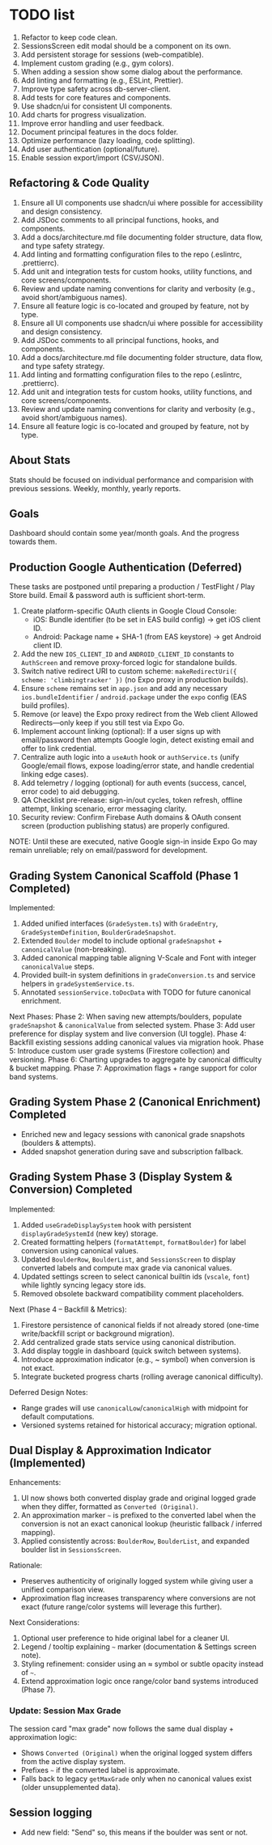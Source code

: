 # TODO list

1. Refactor to keep code clean.
2. SessionsScreen edit modal should be a component on its own.
3. Add persistent storage for sessions (web-compatible).
4. Implement custom grading (e.g., gym colors).
5. When adding a session show some dialog about the performance.
6. Add linting and formatting (e.g., ESLint, Prettier).
7. Improve type safety across db-server-client.
8. Add tests for core features and components.
9. Use shadcn/ui for consistent UI components.
10. Add charts for progress visualization.
11. Improve error handling and user feedback.
12. Document principal features in the docs folder.
13. Optimize performance (lazy loading, code splitting).
14. Add user authentication (optional/future).
15. Enable session export/import (CSV/JSON).

## Refactoring & Code Quality

1. Ensure all UI components use shadcn/ui where possible for accessibility and design consistency.
2. Add JSDoc comments to all principal functions, hooks, and components.
3. Add a docs/architecture.md file documenting folder structure, data flow, and type safety strategy.
4. Add linting and formatting configuration files to the repo (.eslintrc, .prettierrc).
5.  Add unit and integration tests for custom hooks, utility functions, and core screens/components.
6. Review and update naming conventions for clarity and verbosity (e.g., avoid short/ambiguous names).
7. Ensure all feature logic is co-located and grouped by feature, not by type.
5. Ensure all UI components use shadcn/ui where possible for accessibility and design consistency.
6. Add JSDoc comments to all principal functions, hooks, and components.
7. Add a docs/architecture.md file documenting folder structure, data flow, and type safety strategy.
8. Add linting and formatting configuration files to the repo (.eslintrc, .prettierrc).
9.  Add unit and integration tests for custom hooks, utility functions, and core screens/components.
10. Review and update naming conventions for clarity and verbosity (e.g., avoid short/ambiguous names).
11. Ensure all feature logic is co-located and grouped by feature, not by type.

## About Stats

Stats should be focused on individual performance and comparision with previous sessions.
Weekly, monthly, yearly reports.

## Goals

Dashboard should contain some year/month goals. And the progress towards them.

## Production Google Authentication (Deferred)

These tasks are postponed until preparing a production / TestFlight / Play Store build. Email & password auth is sufficient short-term.

1. Create platform-specific OAuth clients in Google Cloud Console:
	- iOS: Bundle identifier (to be set in EAS build config) -> get iOS client ID.
	- Android: Package name + SHA-1 (from EAS keystore) -> get Android client ID.
2. Add the new `IOS_CLIENT_ID` and `ANDROID_CLIENT_ID` constants to `AuthScreen` and remove proxy-forced logic for standalone builds.
3. Switch native redirect URI to custom scheme: `makeRedirectUri({ scheme: 'climbingtracker' })` (no Expo proxy in production builds).
4. Ensure `scheme` remains set in `app.json` and add any necessary `ios.bundleIdentifier` / `android.package` under the `expo` config (EAS build profiles).
5. Remove (or leave) the Expo proxy redirect from the Web client Allowed Redirects—only keep if you still test via Expo Go.
6. Implement account linking (optional): If a user signs up with email/password then attempts Google login, detect existing email and offer to link credential.
7. Centralize auth logic into a `useAuth` hook or `authService.ts` (unify Google/email flows, expose loading/error state, and handle credential linking edge cases).
8. Add telemetry / logging (optional) for auth events (success, cancel, error code) to aid debugging.
9. QA Checklist pre-release: sign-in/out cycles, token refresh, offline attempt, linking scenario, error messaging clarity.
10. Security review: Confirm Firebase Auth domains & OAuth consent screen (production publishing status) are properly configured.

NOTE: Until these are executed, native Google sign-in inside Expo Go may remain unreliable; rely on email/password for development.

## Grading System Canonical Scaffold (Phase 1 Completed)

Implemented:
1. Added unified interfaces (`GradeSystem.ts`) with `GradeEntry`, `GradeSystemDefinition`, `BoulderGradeSnapshot`.
2. Extended `Boulder` model to include optional `gradeSnapshot` + `canonicalValue` (non-breaking).
3. Added canonical mapping table aligning V-Scale and Font with integer `canonicalValue` steps.
4. Provided built-in system definitions in `gradeConversion.ts` and service helpers in `gradeSystemService.ts`.
5. Annotated `sessionService.toDocData` with TODO for future canonical enrichment.

Next Phases:
Phase 2: When saving new attempts/boulders, populate `gradeSnapshot` & `canonicalValue` from selected system.
Phase 3: Add user preference for display system and live conversion (UI toggle).
Phase 4: Backfill existing sessions adding canonical values via migration hook.
Phase 5: Introduce custom user grade systems (Firestore collection) and versioning.
Phase 6: Charting upgrades to aggregate by canonical difficulty & bucket mapping.
Phase 7: Approximation flags + range support for color band systems.

## Grading System Phase 2 (Canonical Enrichment) Completed
- Enriched new and legacy sessions with canonical grade snapshots (boulders & attempts).
- Added snapshot generation during save and subscription fallback.

## Grading System Phase 3 (Display System & Conversion) Completed
Implemented:
1. Added `useGradeDisplaySystem` hook with persistent `displayGradeSystemId` (new key) storage.
2. Created formatting helpers (`formatAttempt`, `formatBoulder`) for label conversion using canonical values.
3. Updated `BoulderRow`, `BoulderList`, and `SessionsScreen` to display converted labels and compute max grade via canonical values.
4. Updated settings screen to select canonical builtin ids (`vscale`, `font`) while lightly syncing legacy store ids.
5. Removed obsolete backward compatibility comment placeholders.

Next (Phase 4 – Backfill & Metrics):
1. Firestore persistence of canonical fields if not already stored (one-time write/backfill script or background migration).
2. Add centralized grade stats service using canonical distribution.
3. Add display toggle in dashboard (quick switch between systems).
4. Introduce approximation indicator (e.g., ~ symbol) when conversion is not exact.
5. Integrate bucketed progress charts (rolling average canonical difficulty).

Deferred Design Notes:
- Range grades will use `canonicalLow`/`canonicalHigh` with midpoint for default computations.
- Versioned systems retained for historical accuracy; migration optional.

## Dual Display & Approximation Indicator (Implemented)

Enhancements:
1. UI now shows both converted display grade and original logged grade when they differ, formatted as `Converted (Original)`.
2. An approximation marker `~` is prefixed to the converted label when the conversion is not an exact canonical lookup (heuristic fallback / inferred mapping).
3. Applied consistently across: `BoulderRow`, `BoulderList`, and expanded boulder list in `SessionsScreen`.

Rationale:
- Preserves authenticity of originally logged system while giving user a unified comparison view.
- Approximation flag increases transparency where conversions are not exact (future range/color systems will leverage this further).

Next Considerations:
1. Optional user preference to hide original label for a cleaner UI.
2. Legend / tooltip explaining `~` marker (documentation & Settings screen note).
3. Styling refinement: consider using an ≈ symbol or subtle opacity instead of `~`.
4. Extend approximation logic once range/color band systems introduced (Phase 7).

### Update: Session Max Grade
The session card "max grade" now follows the same dual display + approximation logic:
- Shows `Converted (Original)` when the original logged system differs from the active display system.
- Prefixes `~` if the converted label is approximate.
- Falls back to legacy `getMaxGrade` only when no canonical values exist (older unsupplemented data).


## Session logging

- Add new field: "Send" so, this means if the boulder was sent or not. 